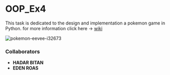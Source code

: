 # OOP_Ex4
This task is dedicated to the design and implementation a pokemon game in Python.
for more information click here -> 
[wiki](https://github.com/HadarBitan/OOP_Ex4.wiki.git)

![pokemon-eevee-i32673](https://user-images.githubusercontent.com/86705118/148672730-90391a6a-5d3e-4313-a831-4eaad38ce107.jpg)


### Collaborators
  + **HADAR BITAN**
  + **EDEN ROAS**
